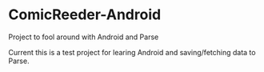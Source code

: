 ComicReeder-Android
===================

Project to fool around with Android and Parse

Current this is a test project for learing Android and saving/fetching data to Parse.
